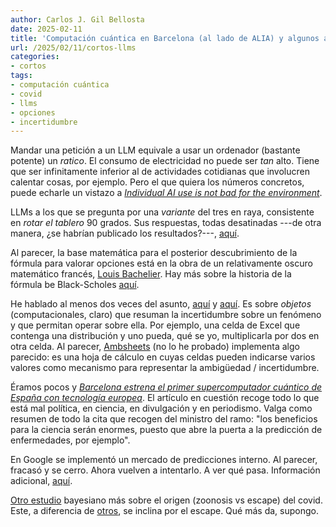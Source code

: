 ```yaml
---
author: Carlos J. Gil Bellosta
date: 2025-02-11
title: 'Computación cuántica en Barcelona (al lado de ALIA) y algunos asuntos más'
url: /2025/02/11/cortos-llms
categories:
- cortos
tags:
- computación cuántica
- covid
- llms
- opciones
- incertidumbre
---
```


Mandar una petición a un LLM equivale a usar un ordenador (bastante potente) un _ratico_. El consumo de electricidad no puede ser _tan_ alto. Tiene que ser infinitamente inferior al de actividades cotidianas que involucren calentar cosas, por ejemplo. Pero el que quiera los números concretos, puede echarle un vistazo a [_Individual AI use is not bad for the environment_](https://andymasley.substack.com/p/individual-ai-use-is-not-bad-for).

LLMs a los que se pregunta por una _variante_ del tres en raya, consistente en _rotar el tablero_ 90 grados. Sus respuestas, todas desatinadas ---de otra manera, ¿se habrían publicado los resultados?---, [aquí](https://mindmatters.ai/2025/01/some-lessons-from-deepseek-compared-with-other-chatbots/).

Al parecer, la base matemática para el posterior descubrimiento de la fórmula para valorar opciones está en la obra de un relativamente oscuro matemático francés, [Louis Bachelier](https://es.wikipedia.org/wiki/Louis_Bachelier). Hay más sobre la historia de la fórmula be Black-Scholes [aquí](https://www.youtube.com/watch?v=hyIu6AOKsKU).

He hablado al menos dos veces del asunto,
[aquí](/2011/06/24/sobre-el-libro-the-flaw-of-averages/) y [aquí](/2021/09/21/aun-mas-sobre-propagacion-de-errores-y-rv/). Es sobre _objetos_ (computacionales, claro) que resuman la incertidumbre sobre un fenómeno y que permitan operar sobre ella. Por ejemplo, una celda de Excel que contenga una distribución y uno pueda, qué se yo, multiplicarla por dos en otra celda. Al parecer,
[Ambsheets](https://www.inkandswitch.com/ambsheets/)
(no lo he probado) implementa algo parecido: es una hoja de cálculo en cuyas celdas pueden indicarse varios valores como mecanismo para representar la ambigüedad / incertidumbre.

Éramos pocos y [_Barcelona estrena el primer supercomputador cuántico de España con tecnología europea_](https://www.eldiario.es/catalunya/barcelona-dispone-primer-supercomputador-cuantico-espana-tecnologia-europea_1_12032553.html). El artículo en cuestión recoge todo lo que está mal política, en ciencia, en divulgación y en periodismo. Valga como resumen de todo la cita que recogen del ministro del ramo: "los beneficios para la ciencia serán enormes, puesto que abre la puerta a la predicción de enfermedades, por ejemplo".

En Google se implementó un mercado de predicciones interno. Al parecer, fracasó y se cerro. Ahora vuelven a intentarlo. A ver qué pasa. Información adicional,
[aquí](https://asteriskmag.com/issues/08/the-death-and-life-of-prediction-markets-at-google).

[Otro estudio](https://www.nber.org/papers/w33428) bayesiano más sobre el origen (zoonosis vs escape) del covid. Este, a diferencia de [otros](https://www.astralcodexten.com/p/practically-a-book-review-rootclaim), se inclina por el escape. Qué más da, supongo.